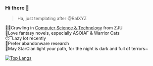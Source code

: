 ### Hi there 👋

> Ha, just templating after @RalXYZ

👨‍🎓Crawling in [Computer Science & Technology](http://www.en.cs.zju.edu.cn/) from ZJU<br/>
📖Love fantasy novels, especially ASOIAF & Warrior Cats<br/>
😴Lazy lot recently<br/>
🧝Prefer abandonware research<br/>
🌠May StarClan light your path, for the night is dark and full of terrors~

[![Top Langs](https://github-readme-stats.vercel.app/api/top-langs/?username=zhzh2001&layout=compact&langs_count=10&theme=material-palenight)](https://github.com/anuraghazra/github-readme-stats)
